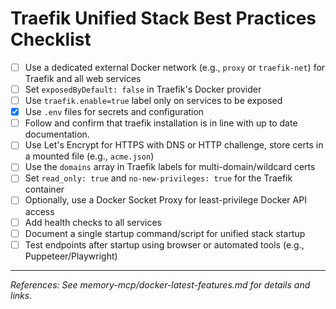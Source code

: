 # Traefik Unified Stack Best Practices Checklist

- [ ] Use a dedicated external Docker network (e.g., `proxy` or `traefik-net`) for Traefik and all web services
- [ ] Set `exposedByDefault: false` in Traefik's Docker provider
- [ ] Use `traefik.enable=true` label only on services to be exposed
- [x] Use `.env` files for secrets and configuration
- [ ] Follow and confirm that traefik installation is in line with up to date documentation. 
- [ ] Use Let's Encrypt for HTTPS with DNS or HTTP challenge, store certs in a mounted file (e.g., `acme.json`)
- [ ] Use the `domains` array in Traefik labels for multi-domain/wildcard certs
- [ ] Set `read_only: true` and `no-new-privileges: true` for the Traefik container
- [ ] Optionally, use a Docker Socket Proxy for least-privilege Docker API access
- [ ] Add health checks to all services
- [ ] Document a single startup command/script for unified stack startup
- [ ] Test endpoints after startup using browser or automated tools (e.g., Puppeteer/Playwright)

---

_References: See memory-mcp/docker-latest-features.md for details and links._
